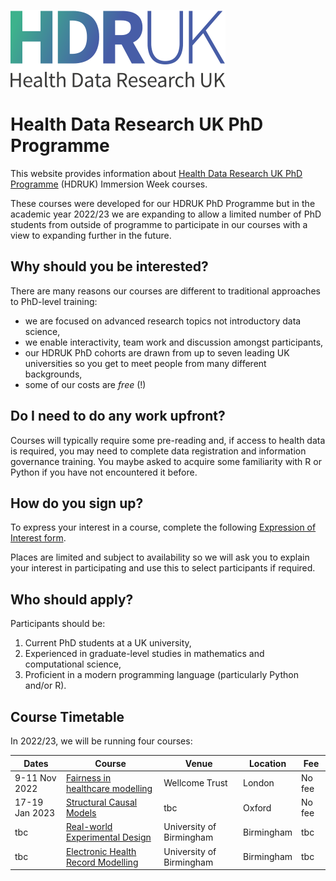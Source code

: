 ![Health Data Research UK](images/logo.svg)

# Health Data Research UK PhD Programme

This website provides information about [Health Data Research UK PhD Programme](https://www.hdruk.ac.uk/careers-in-health-data-science/further-education/phd-programme/) (HDRUK) Immersion Week courses.

These courses were developed for our HDRUK PhD Programme but in the academic year 2022/23 we are expanding to allow a limited number of PhD students from outside of programme to participate in our courses with a view to expanding further in the future.

## Why should you be interested?

There are many reasons our courses are different to traditional approaches to PhD-level training:

- we are focused on advanced research topics not introductory data science,
- we enable interactivity, team work and discussion amongst participants,
- our HDRUK PhD cohorts are drawn from up to seven leading UK universities so you get to meet people from many different backgrounds,
- some of our costs are *free* (!)

## Do I need to do any work upfront?

Courses will typically require some pre-reading and, if access to health data is required, you may need to complete data registration and information governance training. You maybe asked to acquire some familiarity with R or Python if you have not encountered it before.

## How do you sign up?

To express your interest in a course, complete the following [Expression of Interest form](https://forms.gle/WVNmAMLzf1Rx9t4G9).

Places are limited and subject to availability so we will ask you to explain your interest in participating and use this to select participants if required.

## Who should apply?

Participants should be:

1. Current PhD students at a UK university,
2. Experienced in graduate-level studies in mathematics and computational science,
3. Proficient in a modern programming language (particularly Python and/or R).

## Course Timetable

In 2022/23, we will be running four courses:

| Dates | Course | Venue | Location | Fee | 
| ----- | ------| ------ | --------- | --- | 
| 9-11 Nov 2022 |  [Fairness in healthcare modelling](courses/fairness.md) | Wellcome Trust | London | No fee |
| 17-19 Jan 2023 | [Structural Causal Models](courses/causal.md) | tbc | Oxford | No fee |
| tbc | [Real-world Experimental Design](courses/exptdesign.md) | University of Birmingham | Birmingham | tbc |
| tbc | [Electronic Health Record Modelling](courses/pioneer.md) | University of Birmingham | Birmingham | tbc |
